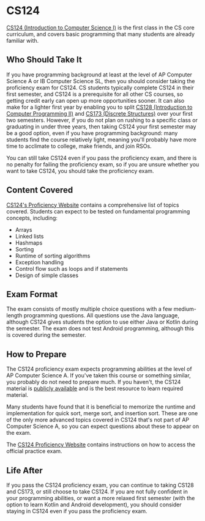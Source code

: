 # CS124

[CS124 (Introduction to Computer Science I)](../Course%20Wiki/CS%20Course%20Offerings/CS124.md) is the first class in the CS core curriculum, and covers basic programming that many students are already familiar with.

## Who Should Take It

If you have programming background at least at the level of AP Computer Science A or IB Computer Science SL, then you should consider taking the proficiency exam for CS124. CS students typically complete CS124 in their first semester, and CS124 is a prerequisite for all other CS courses, so getting credit early can open up more opportunities sooner. It can also make for a lighter first year by enabling you to split [CS128 (Introduction to Computer Programming II)](../Course%20Wiki/CS%20Course%20Offerings/CS128.md) and [CS173 (Discrete Structures)](../Course%20Wiki/CS%20Course%20Offerings/CS173.md) over your first two semesters. However, if you do not plan on rushing to a specific class or graduating in under three years, then taking CS124 your first semester may be a good option, even if you have programming background: many students find the course relatively light, meaning you'll probably have more time to acclimate to college, make friends, and join RSOs.

You can still take CS124 even if you pass the proficiency exam, and there is no penalty for failing the proficiency exam, so if you are unsure whether you want to take CS124, you should take the proficiency exam.

## Content Covered

[CS124's Proficiency Website](https://www.cs124.org/proficiency) contains a comprehensive list of topics covered. Students can expect to be tested on fundamental programming concepts, including:

- Arrays
- Linked lists
- Hashmaps
- Sorting
- Runtime of sorting algorithms
- Exception handling
- Control flow such as loops and if statements
- Design of simple classes

## Exam Format

The exam consists of mostly multiple choice questions with a few medium-length programming questions. All questions use the Java language, although CS124 gives students the option to use either Java or Kotlin during the semester. The exam does not test Android programming, although this is covered during the semester.

## How to Prepare

The CS124 proficiency exam expects programming abilities at the level of AP Computer Science A. If you've taken this course or something similar, you probably do not need to prepare much. If you haven't, the CS124 material is [publicly available](https://learncs.online) and is the best resource to learn required material.

Many students have found that it is beneficial to memorize the runtime and implementation for quick sort, merge sort, and insertion sort. These are one of the only more advanced topics covered in CS124 that's not part of AP Computer Science A, so you can expect questions about these to appear on the exam.

The [CS124 Proficiency Website](https://www.cs124.org/proficiency) contains instructions on how to access the official practice exam.

## Life After

If you pass the CS124 proficiency exam, you can continue to taking CS128 and CS173, or still choose to take CS124. If you are not fully confident in your programming abilities, or want a more relaxed first semester (with the option to learn Kotlin and Android development), you should consider staying in CS124 even if you pass the proficiency exam.
